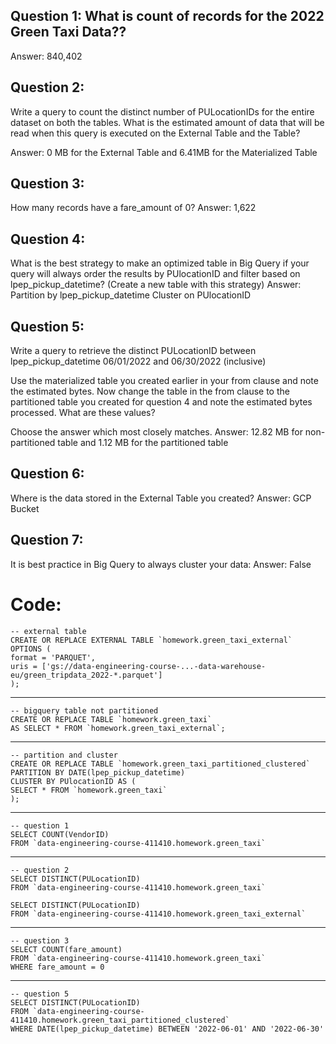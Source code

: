 ## Question 1: What is count of records for the 2022 Green Taxi Data??
Answer: 840,402

## Question 2:
Write a query to count the distinct number of PULocationIDs for the entire dataset on both the tables.
What is the estimated amount of data that will be read when this query is executed on the External Table and the Table?

Answer: 0 MB for the External Table and 6.41MB for the Materialized Table

## Question 3:
How many records have a fare_amount of 0?
Answer: 1,622

## Question 4:
What is the best strategy to make an optimized table in Big Query if your query will always order the results by PUlocationID and filter based on lpep_pickup_datetime? (Create a new table with this strategy)
Answer: Partition by lpep_pickup_datetime Cluster on PUlocationID


## Question 5:
Write a query to retrieve the distinct PULocationID between lpep_pickup_datetime 06/01/2022 and 06/30/2022 (inclusive)

Use the materialized table you created earlier in your from clause and note the estimated bytes. Now change the table in the from clause to the partitioned table you created for question 4 and note the estimated bytes processed. What are these values?

Choose the answer which most closely matches.
Answer: 12.82 MB for non-partitioned table and 1.12 MB for the partitioned table


## Question 6:
Where is the data stored in the External Table you created?
Answer:  GCP Bucket

## Question 7:
It is best practice in Big Query to always cluster your data:
Answer: False



# Code:

    -- external table
    CREATE OR REPLACE EXTERNAL TABLE `homework.green_taxi_external`
    OPTIONS (
    format = 'PARQUET',
    uris = ['gs://data-engineering-course-...-data-warehouse-eu/green_tripdata_2022-*.parquet']
    );

---

    -- bigquery table not partitioned
    CREATE OR REPLACE TABLE `homework.green_taxi`
    AS SELECT * FROM `homework.green_taxi_external`;

---

    -- partition and cluster
    CREATE OR REPLACE TABLE `homework.green_taxi_partitioned_clustered`
    PARTITION BY DATE(lpep_pickup_datetime)
    CLUSTER BY PUlocationID AS (
    SELECT * FROM `homework.green_taxi`
    );

---

    -- question 1
    SELECT COUNT(VendorID)
    FROM `data-engineering-course-411410.homework.green_taxi`

---

    -- question 2
    SELECT DISTINCT(PULocationID)
    FROM `data-engineering-course-411410.homework.green_taxi`

    SELECT DISTINCT(PULocationID)
    FROM `data-engineering-course-411410.homework.green_taxi_external`

---

    -- question 3
    SELECT COUNT(fare_amount)
    FROM `data-engineering-course-411410.homework.green_taxi`
    WHERE fare_amount = 0

---

    -- question 5
    SELECT DISTINCT(PULocationID)
    FROM `data-engineering-course-411410.homework.green_taxi_partitioned_clustered`
    WHERE DATE(lpep_pickup_datetime) BETWEEN '2022-06-01' AND '2022-06-30'
